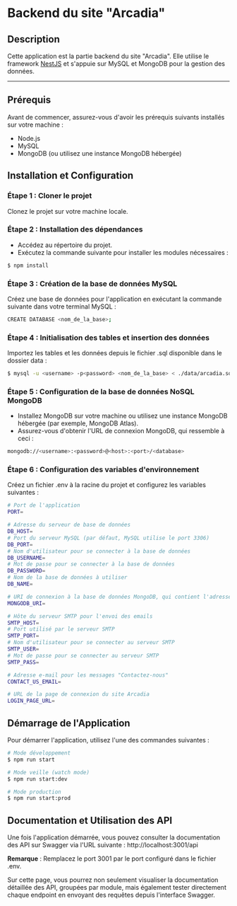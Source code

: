 # Backend du site "Arcadia"

## Description

Cette application est la partie backend du site "Arcadia". Elle utilise le framework [NestJS](https://nestjs.com/) et s'appuie sur MySQL et MongoDB pour la gestion des données.

---

## Prérequis

Avant de commencer, assurez-vous d'avoir les prérequis suivants installés sur votre machine :

- Node.js
- MySQL
- MongoDB (ou utilisez une instance MongoDB hébergée)

## Installation et Configuration

### Étape 1 : Cloner le projet

Clonez le projet sur votre machine locale.

### Étape 2 : Installation des dépendances

- Accédez au répertoire du projet.
- Exécutez la commande suivante pour installer les modules nécessaires :

```bash
$ npm install
```

### Étape 3 : Création de la base de données MySQL

Créez une base de données pour l'application en exécutant la commande suivante dans votre terminal MySQL :

```bash
CREATE DATABASE <nom_de_la_base>;
```

### Étape 4 : Initialisation des tables et insertion des données

Importez les tables et les données depuis le fichier .sql disponible dans le dossier data :

```bash
$ mysql -u <username> -p<password> <nom_de_la_base> < ./data/arcadia.sql
```

### Étape 5 : Configuration de la base de données NoSQL MongoDB

- Installez MongoDB sur votre machine ou utilisez une instance MongoDB hébergée (par exemple, MongoDB Atlas).
- Assurez-vous d'obtenir l'URL de connexion MongoDB, qui ressemble à ceci :

```bash
mongodb://<username>:<password>@<host>:<port>/<database>
```

### Étape 6 : Configuration des variables d'environnement

Créez un fichier .env à la racine du projet et configurez les variables suivantes :

```bash
# Port de l'application
PORT=

# Adresse du serveur de base de données
DB_HOST=
# Port du serveur MySQL (par défaut, MySQL utilise le port 3306)
DB_PORT=
# Nom d'utilisateur pour se connecter à la base de données
DB_USERNAME=
# Mot de passe pour se connecter à la base de données
DB_PASSWORD=
# Nom de la base de données à utiliser
DB_NAME=

# URI de connexion à la base de données MongoDB, qui contient l'adresse du serveur, le port, les informations d'authentification et le nom de la base de données à utiliser
MONGODB_URI=

# Hôte du serveur SMTP pour l'envoi des emails
SMTP_HOST=
# Port utilisé par le serveur SMTP
SMTP_PORT=
# Nom d'utilisateur pour se connecter au serveur SMTP
SMTP_USER=
# Mot de passe pour se connecter au serveur SMTP
SMTP_PASS=

# Adresse e-mail pour les messages "Contactez-nous"
CONTACT_US_EMAIL=

# URL de la page de connexion du site Arcadia
LOGIN_PAGE_URL=
```

## Démarrage de l'Application

Pour démarrer l'application, utilisez l'une des commandes suivantes :

```bash
# Mode développement
$ npm run start

# Mode veille (watch mode)
$ npm run start:dev

# Mode production
$ npm run start:prod
```

## Documentation et Utilisation des API

Une fois l'application démarrée, vous pouvez consulter la documentation des API sur Swagger via l'URL suivante :
http://localhost:3001/api

**Remarque** : Remplacez le port 3001 par le port configuré dans le fichier .env.

Sur cette page, vous pourrez non seulement visualiser la documentation détaillée des API, groupées par module, mais également tester directement chaque endpoint en envoyant des requêtes depuis l'interface Swagger.
